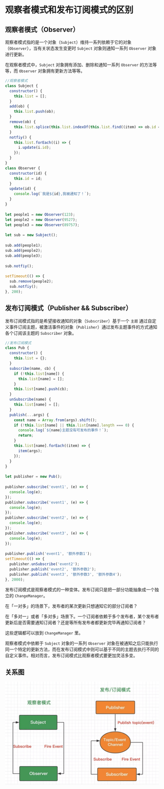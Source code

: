 # 观察者模式和发布订阅模式的区别

## 观察者模式（Observer）

观察者模式指的是一个对象（`Subject`）维持一系列依赖于它的对象（`Observer`），当有关状态发生变更时 `Subject` 对象则通知一系列 `Observer` 对象进行更新。

在观察者模式中，`Subject` 对象拥有添加、删除和通知一系列 `Observer` 的方法等等，而 `Observer` 对象拥有更新方法等等。

```javascript
//观察者模式
class Subject {
  constructor() {
    this.list = [];
  }
  add(ob) {
    this.list.push(ob);
  }
  remove(ob) {
    this.list.splice(this.list.indexOf(this.list.find((item) => ob.id === item.id)), 1);
  }
  notfiy() {
    this.list.forEach((i) => {
      i.update(i.id);
    });
  }
}
class Observer {
  constructor(id) {
    this.id = id;
  }
  update(id) {
    console.log(`我是${id},我被通知了！`);
  }
}

let people1 = new Observer(123);
let people2 = new Observer(9527);
let people3 = new Observer(89757);

let sub = new Subject();

sub.add(people1);
sub.add(people2);
sub.add(people3);

sub.notfiy();

setTimeout(() => {
  sub.remove(people2);
  sub.notfiy();
}, 200);
```

## 发布订阅模式（Publisher && Subscriber）

发布订阅模式指的是希望接收通知的对象（`Subscriber`）基于一个 `主题` 通过自定义事件订阅主题，被激活事件的对象（`Publisher`）通过发布主题事件的方式通知各个订阅该主题的 `Subscriber` 对象。

```javascript
//发布订阅模式
class Pub {
  constructor() {
    this.list = {};
  }
  subscribe(name, cb) {
    if (!this.list[name]) {
      this.list[name] = [];
    }
    this.list[name].push(cb);
  }
  unSubscribe(name) {
    this.list[name] = [];
  }
  publish(...args) {
    const name = Array.from(args).shift();
    if (!this.list[name] || this.list[name].length === 0) {
      console.log(`${name}主题没有可发布的事件！`);
      return;
    }
    this.list[name].forEach((item) => {
      item(args);
    });
  }
}

let publisher = new Pub();

publisher.subscribe('event1', (e) => {
  console.log(e);
});
publisher.subscribe('event1', (e) => {
  console.log(e);
});
publisher.subscribe('event2', (e) => {
  console.log(e);
});
publisher.subscribe('event3', (e) => {
  console.log(e);
});

publisher.publish('event1', '额外参数1');
setTimeout(() => {
  publisher.unSubscribe('event2');
  publisher.publish('event2', '额外参数2');
  publisher.publish('event3', '额外参数3', '额外参数4');
}, 2000);
```

发布订阅模式是观察者模式的一种变体。发布订阅只是把一部分功能抽象成一个独立的 `ChangeManager`。

在「一对多」的场景下，发布者的某次更新只想通知它的部分订阅者？

在「多对一」或者「多对多」场景下。一个订阅者依赖于多个发布者，某个发布者更新后是否需要通知订阅者？还是等所有发布者都更新完毕再通知订阅者？

这些逻辑都可以放到 `ChangeManager` 里。

观察者模式中依赖于 `Subject` 对象的一系列 `Observer` 对象在被通知之后只能执行同一个特定的更新方法，而在发布订阅模式中则可以基于不同的主题去执行不同的自定义事件。相对而言，发布订阅模式比观察者模式要更加灵活多变。

## 关系图

![关系图](/img/p357-1.png)
